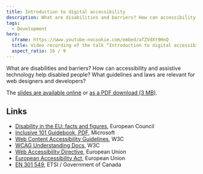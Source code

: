 ```yaml
---
title: Introduction to digital accessibility
description: What are disabilities and barriers? How can accessibility and assistive technology help disabled people? What guidelines and laws are relevant for web designers and developers?
tags:
  - Development
hero:
  iframe: https://www.youtube-nocookie.com/embed/aTZVdXt9HnQ
  title: Video recording of the talk “Introduction to digital accessibility”
  aspect_ratio: 16 / 9
---
```


What are disabilities and barriers? How can accessibility and assistive technology help disabled people? What guidelines and laws are relevant for web designers and developers?

The [slides are available online](https://pitch.com/v/introduction-to-digital-accessibility-hsve5g) or [as a PDF download (3 MB)](/files/introduction-digital-accessibility.pdf).

## Links

- [Disability in the EU: facts and figures](https://www.consilium.europa.eu/en/infographics/disability-eu-facts-figures/), European Council
- [Inclusive 101 Guidebook, PDF](https://inclusive.microsoft.design/tools-and-activities/inclusive101guidebook.pdf#page=22), Microsoft
- [Web Content Accessibility Guidelines](https://www.w3.org/TR/WCAG22/), W3C
- [WCAG Understanding Docs](https://www.w3.org/WAI/WCAG22/Understanding/), W3C
- [Web Accessibility Directive](https://eur-lex.europa.eu/eli/dir/2016/2102/), European Union
- [European Accessibility Act](https://eur-lex.europa.eu/eli/dir/2019/882/), European Union
- [EN 301 549](https://accessible.canada.ca/en-301-549-accessibility-requirements-ict-products-and-services-1), ETSI / Government of Canada
